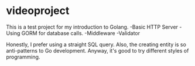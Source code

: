 # videoproject

This is a test project for my introduction to Golang.
-Basic HTTP Server
-Using GORM for database calls.
-Middleware
-Validator

Honestly, I prefer using a straight SQL query. Also, the creating entity is so anti-patterns to Go development. Anyway, it's good to try different styles of programming.
